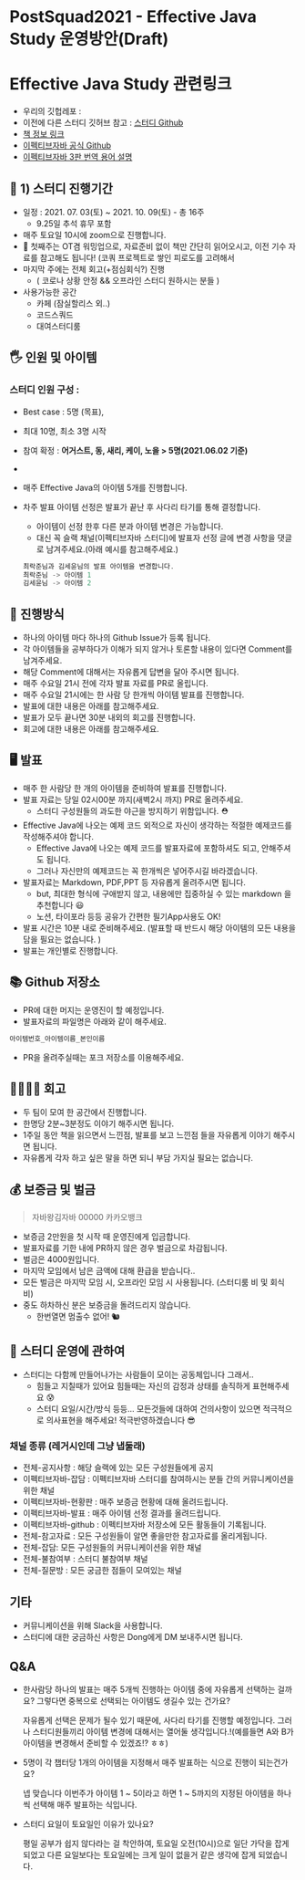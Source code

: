 # PostSquad2021 - Effective Java Study 운영방안(Draft)

# Effective Java Study 관련링크

- 우리의 깃헙레포 :
- 이전에 다른 스터디 깃허브 참고 : [스터디 Github](https://github.com/Blog-Posting/book-effective-java)
- [책 정보 링크](https://www.aladin.co.kr/shop/wproduct.aspx?ItemId=171196410)
- [이펙티브자바 공식 Github](https://github.com/WegraLee/effective-java-3e-source-code)
- [이펙티브자바 3판 번역 용어 설명](https://docs.google.com/document/d/1Nw-_FJKre9x7Uy6DZ0NuAFyYUCjBPCpINxqrP0JFuXk/edit)

## 📆 1) 스터디 진행기간

- 일정 : 2021. 07. 03(토) ~ 2021. 10. 09(토) - 총 16주
  - 9.25일 추석 휴무 포함
- 매주 토요일 10시에 zoom으로 진행합니다.
- 🙂 첫째주는 OT겸 워밍업으로, 자료준비 없이 책만 간단히 읽어오시고, 이전 기수 자료를 참고해도 됩니다! (코쿼 프로젝트로 쌓인 피로도를 고려해서
- 마지막 주에는 전체 회고(+점심회식?) 진행
  - ( 코로나 상황 안정 && 오프라인 스터디 원하시는 분들 )
- 사용가능한 공간
  - 카페 (잠실할리스 외..)
  - 코드스쿼드
  - 대여스터디룸

## 🖐 인원 및 아이템

### 스터디 인원 구성 :

  - Best case :  5명 (목표),
  - 최대 10명, 최소 3명 시작
  - 참여 확정 : **어거스트, 동, 새리, 케이, 노을 > 5명(2021.06.02 기준)**

- 
- 매주 Effective Java의 아이템 5개를 진행합니다.

- 차주 발표 아이템 선정은 발표가 끝난 후 사다리 타기를 통해 결정합니다.

  - 아이템이 선정 한후 다른 분과 아이템 변경은 가능합니다.
  - 대신 꼭 슬랙 채널(이펙티브자바 스터디)에 발표자 선정 글에 변경 사항을 댓글로 남겨주세요.(아래 예시를 참고해주세요.)

  ```java
  최락준님과 김세윤님의 발표 아이템을 변경합니다.
  최락준님 -> 아이템 1
  김세윤님 -> 아이템 2
  ```

## 📜 진행방식

- 하나의 아이템 마다 하나의 Github Issue가 등록 됩니다.
- 각 아이템들을 공부하다가 이해가 되지 않거나 토론할 내용이 있다면 Comment를 남겨주세요.
- 해당 Comment에 대해서는 자유롭게 답변을 달아 주시면 됩니다.
- 매주 수요일 21시 전에 각자 발표 자료를 PR로 올립니다.
- 매주 수요일 21시에는 한 사람 당 한개씩 아이템 발표를 진행합니다.
- 발표에 대한 내용은 아래를 참고해주세요.
- 발표가 모두 끝나면 30분 내외의 회고를 진행합니다.
- 회고에 대한 내용은 아래를 참고해주세요.

## 🖥 발표

- 매주 한 사람당 한 개의 아이템을 준비하여 발표를 진행합니다.
- 발표 자료는 당일 02시00분 까지(새벽2시 까지) PR로 올려주세요.
  - 스터디 구성원들의 과도한 야근을 방지하기 위함입니다. ⛑️
- Effective Java에 나오는 예제 코드 외적으로 자신이 생각하는 적절한 예제코드를 작성해주셔야 합니다.
  - Effective Java에 나오는 예제 코드를 발표자료에 포함하셔도 되고, 안해주셔도 됩니다.
  - 그러나 자신만의 예제코드는 꼭 한개씩은 넣어주시길 바라겠습니다.
- 발표자료는 Markdown, PDF,PPT 등 자유롭게 올려주시면 됩니다.
  - but, 최대한 형식에 구애받지 않고, 내용에만 집중하실 수 있는 markdown 을 추천합니다 😃
  - 노션, 타이포라 등등 공유가 간편한 필기App사용도 OK!
- 발표 시간은 10분 내로 준비해주세요. (발표할 때 반드시 해당 아이템의 모든 내용을 담을 필요는 없습니다. )
- 발표는 개인별로 진행합니다.

## 📚 Github 저장소

- PR에 대한 머지는 운영진이 할 예정입니다.
- 발표자료의 파일명은 아래와 같이 해주세요.

```java
아이템번호_아이템이름_본인이름
```

- PR을 올려주실때는 포크 저장소를 이용해주세요.

## 👨‍👩‍👧‍👦 회고

- 두 팀이 모여 한 공간에서 진행합니다.
- 한명당 2분~3분정도 이야기 해주시면 됩니다.
- 1주일 동안 책을 읽으면서 느낀점, 발표를 보고 느낀점 들을 자유롭게 이야기 해주시면 됩니다.
- 자유롭게 각자 하고 싶은 말을 하면 되니 부담 가지실 필요는 없습니다.

## 💰 보증금 및 벌금

> 자바왕김자바
> 00000 
> 카카오뱅크

- 보증금 2만원을 첫 시작 때 운영진에게 입금합니다.
- 발표자료를 기한 내에 PR하지 않은 경우 벌금으로 차감됩니다.
- 벌금은 4000원입니다.
- 마지막 모임에서 남은 금액에 대해 환급을 받습니다..
- 모든 벌금은 마지막 모임 시, 오프라인 모임 시 사용됩니다. (스터디룸 비 및 회식 비)
- 중도 하차하신 분은 보증금을 돌려드리지 않습니다.
  - 한번열면 멈출수 없어! 🐿️

## 🙏 스터디 운영에 관하여

- 스터디는 다함께 만들어나가는 사람들이 모이는 공동체입니다 그래서..
  - 힘들고 지칠때가 있어요 힘들때는 자신의 감정과 상태를 솔직하게 표현해주세요 😰
  - 스터디 요일/시간/방식 등등... 모든것들에 대하여 건의사항이 있으면 적극적으로 의사표현을 해주세요! 적극반영하겠습니다 😎

### 채널 종류 (레거시인데 그냥 냅둘래)

- 전체-공지사항 : 해당 슬랙에 있는 모든 구성원들에게 공지
- 이펙티브자바-잡담 : 이펙티브자바 스터디를 참여하시는 분들 간의 커뮤니케이션을 위한 채널
- 이펙티브자바-현황판 : 매주 보증금 현황에 대해 올려드립니다.
- 이펙티브자바-발표 : 매주 아이템 선정 결과를 올려드립니다.
- 이펙티브자바-github : 이펙티브자바 저장소에 모든 활동들이 기록됩니다.
- 전체-참고자료 : 모든 구성원들이 알면 좋을만한 참고자료를 올리게됩니다.
- 전체-잡담: 모든 구성원들의 커뮤니케이션을 위한 채널
- 전체-불참여부 : 스터디 불참여부 채널
- 전체-질문방 : 모든 궁금한 점들이 모여있는 채널

## 기타

- 커뮤니케이션을 위해 Slack을 사용합니다.
- 스터디에 대한 궁금하신 사항은 Dong에게 DM 보내주시면 됩니다.

## Q&A

- 한사람당 하나의 발표는 매주 5개씩 진행하는 아이템 중에 자유롭게 선택하는 걸까요? 그렇다면 중복으로 선택되는 아이템도 생길수 있는 건가요?

  자유롭게 선택은 문제가 될수 있기 때문에, 사다리 타기를 진행할 예정입니다. 그러나 스터디원들끼리 아이템 변경에 대해서는 열어둘 생각입니다.!(예를들면 A와 B가 아이템을 변경해서 준비할 수 있겠죠!? ㅎㅎ)

- 5명이 각 챕터당 1개의 아이템을 지정해서 매주 발표하는 식으로 진행이 되는건가요?

  넵 맞습니다 이번주가 아이템 1 ~ 5이라고 하면 1 ~ 5까지의 지정된 아이템을 하나씩 선택해 매주 발표하는 식입니다.

- 스터디 요일이 토요일인 이유가 있나요?

  평일 공부가 쉽지 않다라는 걸 착안하여, 토요일 오전(10시)으로 일단 가닥을 잡게 되었고 다른 요일보다는 토요일에는 크게 일이 없을거 같은 생각에 잡게 되었습니다.
